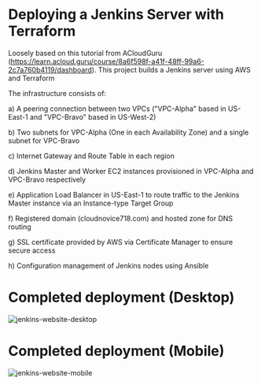 # Deploying a Jenkins Server with Terraform
Loosely based on this tutorial from ACloudGuru (https://learn.acloud.guru/course/8a6f598f-a41f-48ff-99a6-2c7a760b4119/dashboard). This project builds a Jenkins server using AWS and Terraform

The infrastructure consists of:

a) A peering connection between two VPCs ("VPC-Alpha" based in US-East-1 and "VPC-Bravo" based in US-West-2)

b) Two subnets for VPC-Alpha (One in each Availability Zone) and a single subnet for VPC-Bravo

c) Internet Gateway and Route Table in each region

d) Jenkins Master and Worker EC2 instances provisioned in VPC-Alpha and VPC-Bravo respectively

e) Application Load Balancer in US-East-1 to route traffic to the Jenkins Master instance via an Instance-type Target Group

f) Registered domain (cloudnovice718.com) and hosted zone for DNS routing

g) SSL certificate provided by AWS via Certificate Manager to ensure secure access

h) Configuration management of Jenkins nodes using Ansible 

# Completed deployment (Desktop)
![jenkins-website-desktop](https://user-images.githubusercontent.com/81878657/169739973-4ce93717-f97e-4550-ac29-b66b4f1a639c.png)
# Completed deployment (Mobile)
![jenkins-website-mobile](https://user-images.githubusercontent.com/81878657/169739976-0c3fe5fb-bfee-434a-941d-b3e4b0e8ff2a.jpeg)
